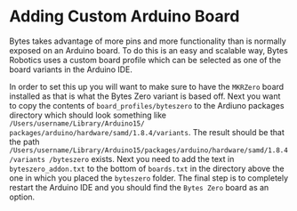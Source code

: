 # Adding Custom Arduino Board

Bytes takes advantage of more pins and more functionality than
is normally exposed on an Arduino board. To do this is an easy and
scalable way, Bytes Robotics uses a custom board profile which
can be selected as one of the board variants in the Arduino IDE.

In order to set this up you will want to make sure to have
the `MKRZero` board installed as that is what the Bytes Zero variant is based off.
Next you want to copy the contents of `board_profiles/byteszero` to the Ardiuno packages
directory which should look something like `/Users/username/Library/Arduino15/
packages/arduino/hardware/samd/1.8.4/variants`. The result should be that
the path `/Users/username/Library/Arduino15/packages/arduino/hardware/samd/1.8.4/variants
/byteszero` exists. Next you need to add the text in `byteszero_addon.txt` to
the bottom of `boards.txt` in the directory above the one in which you placed the
`byteszero` folder. The final step is to completely restart the Arduino IDE
and you should find the `Bytes Zero` board as an option.

